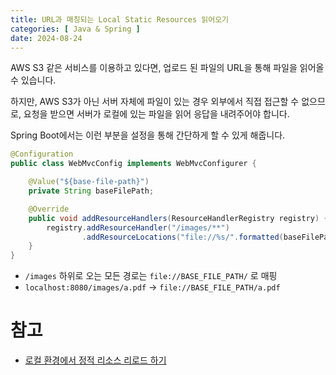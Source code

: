 ```yaml
---
title: URL과 매칭되는 Local Static Resources 읽어오기
categories: [ Java & Spring ]
date: 2024-08-24
---
```


AWS S3 같은 서비스를 이용하고 있다면, 업로드 된 파일의 URL을 통해 파일을 읽어올 수 있습니다.

하지만, AWS S3가 아닌 서버 자체에 파일이 있는 경우 외부에서 직접 접근할 수 없으므로, 요청을 받으면  서버가 로컬에 있는 파일을 읽어 응답을 내려주어야 합니다.

Spring Boot에서는 이런 부분을 설정을 통해 간단하게 할 수 있게 해줍니다.

```java
@Configuration
public class WebMvcConfig implements WebMvcConfigurer {

    @Value("${base-file-path}")
    private String baseFilePath;

    @Override
    public void addResourceHandlers(ResourceHandlerRegistry registry) {
        registry.addResourceHandler("/images/**")
                .addResourceLocations("file://%s/".formatted(baseFilePath));
    }
}

```

- `/images` 하위로 오는 모든 경로는 `file://BASE_FILE_PATH/` 로 매핑
- `localhost:8080/images/a.pdf` → `file://BASE_FILE_PATH/a.pdf`

# 참고

- [로컬 환경에서 정적 리소스 리로드 하기](https://bottom-to-top.tistory.com/39)
